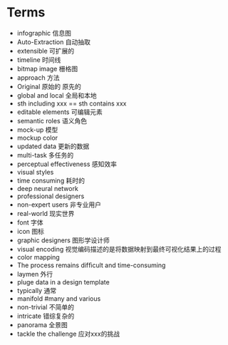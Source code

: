 Terms
===
* infographic 信息图
* Auto-Extraction 自动抽取
* extensible 可扩展的
* timeline 时间线
* bitmap image 栅格图
* approach 方法
* Original 原始的 原先的
* global and local 全局和本地
* sth including xxx == sth contains xxx
* editable elements 可编辑元素
* semantic roles 语义角色
* mock-up 模型
* mockup color
* updated data 更新的数据
* multi-task 多任务的
* perceptual effectiveness 感知效率
* visual styles
* time consuming 耗时的
* deep neural network 
*   professional designers
*  non-expert users 非专业用户
*  real-world 现实世界
*  font 字体
*  icon 图标
*  graphic designers 图形学设计师
*  visual encoding 视觉编码描述的是将数据映射到最终可视化结果上的过程
*  color mapping 
*   The process remains difﬁcult and time-consuming
*   laymen 外行
*   pluge data in a design template
*   typically 通常
*   manifold #many and various
*   non-trivial 不简单的
*   intricate 错综复杂的
*   panorama 全景图
*   tackle the challenge 应对xxx的挑战